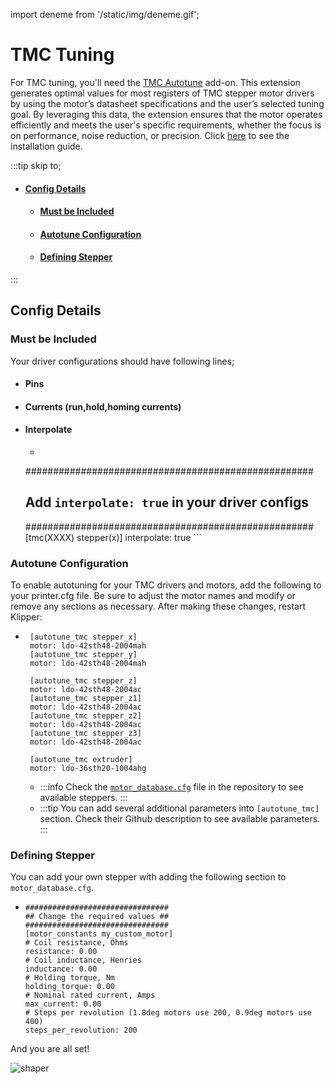 import deneme from '/static/img/deneme.gif';

# TMC Tuning
For TMC tuning, you'll need the [TMC Autotune](/Printing%20Guide/Useful%20Add-ons#tmc-autotune-1) add-on. This extension generates optimal values for most registers of TMC stepper motor drivers by using the motor’s datasheet specifications and the user’s selected tuning goal. By leveraging this data, the extension ensures that the motor operates efficiently and meets the user's specific requirements, whether the focus is on performance, noise reduction, or precision. Click [here](/Printing%20Guide/Useful%20Add-ons#installation-5) to see the installation guide.

:::tip skip to;
- #### [Config Details](/Printing%20Guide/TMC%20Tuning#config-details-1)
  - #### [Must be Included](/Printing%20Guide/TMC%20Tuning#must-be-included-1)
  - #### [Autotune Configuration](/Printing%20Guide/TMC%20Tuning#autotune-configuration-1)
  - #### [Defining Stepper](/Printing%20Guide/TMC%20Tuning#defining-stepper-1)
:::


## Config Details
### Must be Included
Your driver configurations should have following lines;
- #### Pins
- #### Currents (run,hold,homing currents)
- #### Interpolate
    - ```properties showLineNumbers title="printer.cfg"
    ####################################################
    ## Add `interpolate: true` in your driver configs ##
    ####################################################
    [tmc(XXXX) stepper(x)]
    interpolate: true
      ```
### Autotune Configuration
To enable autotuning for your TMC drivers and motors, add the following to your printer.cfg file. Be sure to adjust the motor names and modify or remove any sections as necessary. After making these changes, restart Klipper:

 - ```properties showLineNumbers title="printer.cfg"
    [autotune_tmc stepper_x]
    motor: ldo-42sth48-2004mah
    [autotune_tmc stepper_y]
    motor: ldo-42sth48-2004mah

    [autotune_tmc stepper_z]
    motor: ldo-42sth48-2004ac
    [autotune_tmc stepper_z1]
    motor: ldo-42sth48-2004ac
    [autotune_tmc stepper_z2]
    motor: ldo-42sth48-2004ac
    [autotune_tmc stepper_z3]
    motor: ldo-42sth48-2004ac

    [autotune_tmc extruder]
    motor: ldo-36sth20-1004ahg
      ```
    - :::info
     Check the [`motor_database.cfg`](https://github.com/andrewmcgr/klipper_tmc_autotune/blob/main/motor_database.cfg) file in the repository to see available steppers.
     :::
    - :::tip
      You can add several additional parameters into `[autotune_tmc]` section. Check their Github description to see available parameters.
      :::
### Defining Stepper
You can add your own stepper with adding the following section to `motor_database.cfg`.
  - ```properties showLineNumbers title="motor_database.cfg"
    ################################
    ## Change the required values ##
    ################################
    [motor_constants my_custom_motor]
    # Coil resistance, Ohms
    resistance: 0.00
    # Coil inductance, Henries
    inductance: 0.00
    # Holding torque, Nm
    holding_torque: 0.00
    # Nominal rated current, Amps
    max_current: 0.00
    # Steps per revolution (1.8deg motors use 200, 0.9deg motors use 400)
    steps_per_revolution: 200
      ```

And you are all set!

 <div style={{textAlign: 'center'}}>
 <img src={deneme} alt="shaper" style={{width: 1000, opacity: 1}}/>
 </div>

